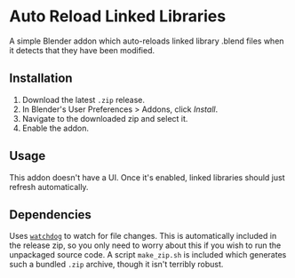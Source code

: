 # Auto Reload Linked Libraries

A simple Blender addon which auto-reloads linked library .blend files when it detects that they have been modified.

## Installation

1. Download the latest `.zip` release.
2. In Blender's User Preferences > Addons, click *Install*.
3. Navigate to the downloaded zip and select it.
4. Enable the addon.

## Usage

This addon doesn't have a UI. Once it's enabled, linked libraries should just refresh automatically.

## Dependencies

Uses [`watchdog`](https://github.com/gorakhargosh/watchdog/) to watch for file changes. This is automatically included in the release zip, so you only need to worry about this if you wish to run the unpackaged source code.
A script `make_zip.sh` is included which generates such a bundled `.zip` archive, though it isn't terribly robust.
